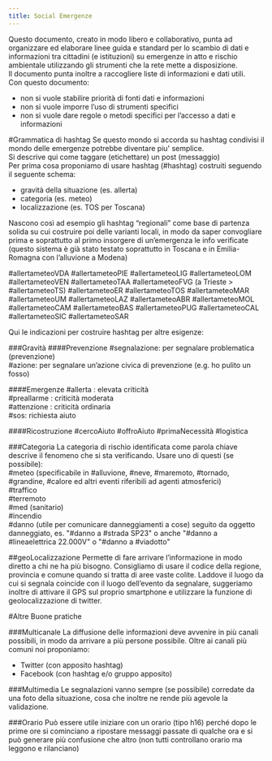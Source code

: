 ```yaml
---
title: Social Emergenze
---
```



Questo documento, creato in modo libero e collaborativo, punta ad organizzare ed elaborare linee guida e standard per lo scambio di dati e informazioni tra cittadini (e istituzioni) su emergenze in atto e rischio ambientale utilizzando gli strumenti che la rete mette a disposizione.  
Il documento punta inoltre a raccogliere liste di informazioni e dati utili.  
Con questo documento:
* non si vuole stabilire priorità di fonti dati e informazioni  
* non si vuole imporre l’uso di strumenti specifici   
* non si vuole dare regole o metodi specifici per l’accesso a dati e informazioni  

#Grammatica di hashtag 
Se questo mondo si accorda su hashtag condivisi il mondo delle emergenze potrebbe diventare piu' semplice.  
Si descrive qui come taggare (etichettare) un post (messaggio)  
Per prima cosa proponiamo di usare hashtag (#hashtag) costruiti seguendo il seguente schema:  
* gravità della situazione (es. allerta)  
* categoria (es. meteo)  
* localizzazione (es. TOS per Toscana)  

Nascono così ad esempio gli hashtag “regionali” come base di partenza solida su cui costruire poi delle varianti locali, in modo da saper convogliare prima e soprattutto al primo insorgere di un’emergenza le info verificate (questo sistema è già stato testato soprattutto in Toscana e in Emilia-Romagna con l’alluvione a Modena) 

\#allertameteoVDA
\#allertameteoPIE
\#allertameteoLIG
\#allertameteoLOM
\#allertameteoVEN
\#allertameteoTAA
\#allertameteoFVG (a Trieste > #allertameteoTS)
\#allertameteoER
\#allertameteoTOS
\#allertameteoMAR
\#allertameteoUM
\#allertameteoLAZ
\#allertameteoABR
\#allertameteoMOL
\#allertameteoCAM
\#allertameteoBAS
\#allertameteoPUG
\#allertameteoCAL
\#allertameteoSIC
\#allertameteoSAR

Qui le indicazioni per costruire hashtag per altre esigenze:

###Gravità
####Prevenzione
\#segnalazione: per segnalare problematica (prevenzione)  
\#azione: per segnalare un’azione civica di prevenzione (e.g. ho pulito un fosso)  

####Emergenze
\#allerta : elevata criticità  
\#preallarme : criticità moderata  
\#attenzione : criticità ordinaria  
\#sos: richiesta aiuto  

####Ricostruzione
\#cercoAiuto
\#offroAiuto
\#primaNecessità
\#logistica

###Categoria
La categoria di rischio identificata come parola chiave descrive il fenomeno che si sta verificando. Usare uno di questi (se possibile):  
\#meteo (specificabile in #alluvione, #neve, #maremoto, #tornado, #grandine, #calore ed altri eventi riferibili ad agenti atmosferici)  
\#traffico  
\#terremoto  
\#med (sanitario)  
\#incendio  
\#danno (utile per comunicare danneggiamenti a cose) seguito da oggetto danneggiato, es. "#danno a #strada SP23" o anche "#danno a #lineaelettrica 22.000V" o "#danno a #viadotto"  


##geoLocalizzazione
Permette di fare arrivare l’informazione in modo diretto a chi ne ha più bisogno.
Consigliamo di usare il codice della regione, provincia e comune quando si tratta di aree vaste colite.
Laddove il luogo da cui si segnala coincide con il luogo dell’evento da segnalare, suggeriamo inoltre di attivare il GPS sul proprio smartphone e utilizzare la funzione di geolocalizzazione di twitter.

#Altre Buone pratiche

###Multicanale
La diffusione delle informazioni deve avvenire in più canali possibili, in modo da arrivare a più persone possibile.
Oltre ai canali più comuni noi proponiamo:
* Twitter (con apposito hashtag)  
* Facebook (con hashtag e/o gruppo apposito)  

###Multimedia
Le segnalazioni vanno sempre (se possibile) corredate da una foto della situazione, cosa che inoltre ne rende più agevole la validazione.  

###Orario
Può essere utile iniziare con un orario (tipo h16) perché dopo le prime ore si cominciano a ripostare messaggi passate di qualche ora e si può generare più confusione che altro (non tutti controllano orario ma leggono e rilanciano)  
